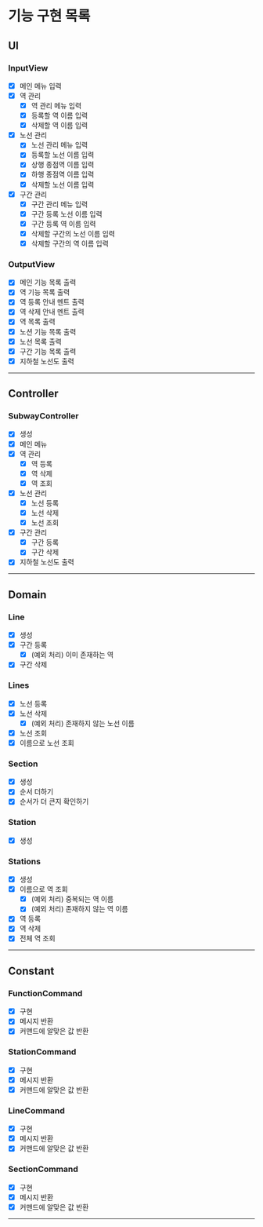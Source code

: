 # 기능 구현 목록

## UI
### InputView
- [x] 메인 메뉴 입력
- [x] 역 관리
  - [x] 역 관리 메뉴 입력
  - [x] 등록할 역 이름 입력
  - [x] 삭제할 역 이름 입력
- [x] 노선 관리
  - [x] 노선 관리 메뉴 입력
  - [x] 등록할 노선 이름 입력
  - [x] 상행 종점역 이름 입력
  - [x] 하행 종점역 이름 입력
  - [x] 삭제할 노선 이름 입력
- [x] 구간 관리
  - [x] 구간 관리 메뉴 입력
  - [x] 구간 등록 노선 이름 입력
  - [x] 구간 등록 역 이름 입력
  - [x] 삭제할 구간의 노선 이름 입력
  - [x] 삭제할 구간의 역 이름 입력

### OutputView
- [x] 메인 기능 목록 출력
- [x] 역 기능 목록 출력
- [x] 역 등록 안내 멘트 출력
- [x] 역 삭제 안내 멘트 출력
- [x] 역 목록 출력
- [x] 노션 기능 목록 출력
- [x] 노선 목록 출력
- [x] 구간 기능 목록 출력
- [x] 지하철 노선도 출력
---

## Controller
### SubwayController
- [x] 생성
- [x] 메인 메뉴
- [x] 역 관리
  - [x] 역 등록
  - [x] 역 삭제
  - [x] 역 조회
- [x] 노선 관리
  - [x] 노선 등록
  - [x] 노선 삭제
  - [x] 노선 조회
- [x] 구간 관리
  - [x] 구간 등록
  - [x] 구간 삭제
- [x] 지하철 노선도 출력
---

## Domain
### Line
- [x] 생성
- [x] 구간 등록
  - [x] (예외 처리) 이미 존재하는 역
- [x] 구간 삭제

### Lines
- [x] 노선 등록
- [x] 노선 삭제
  - [x] (예외 처리) 존재하지 않는 노선 이름
- [x] 노선 조회
- [x] 이름으로 노선 조회

### Section
- [x] 생성
- [x] 순서 더하기
- [x] 순서가 더 큰지 확인하기

### Station
- [x] 생성

### Stations
- [x] 생성
- [x] 이름으로 역 조회
  - [x] (예외 처리) 중복되는 역 이름
  - [x] (예외 처리) 존재하지 않는 역 이름
- [x] 역 등록
- [x] 역 삭제
- [x] 전체 역 조회
---

## Constant
### FunctionCommand
- [x] 구현
- [x] 메시지 반환
- [x] 커맨드에 알맞은 값 반환

### StationCommand
- [x] 구현
- [x] 메시지 반환
- [x] 커맨드에 알맞은 값 반환

### LineCommand
- [x] 구현
- [x] 메시지 반환
- [x] 커맨드에 알맞은 값 반환

### SectionCommand
- [x] 구현
- [x] 메시지 반환
- [x] 커맨드에 알맞은 값 반환
---